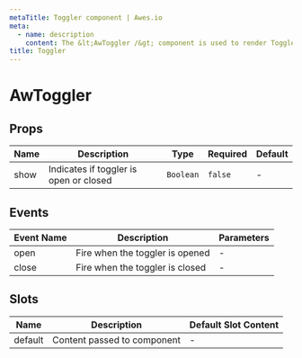 ```yaml
---
metaTitle: Toggler сomponent | Awes.io
meta:
  - name: description
    content: The &lt;AwToggler /&gt; component is used to render Toggler - UI Vue component for Awes.io.
title: Toggler
---
```


# AwToggler

## Props

<!-- @vuese:AwToggler:props:start -->
|Name|Description|Type|Required|Default|
|---|---|---|---|---|
|show|Indicates if toggler is open or closed|`Boolean`|`false`|-|

<!-- @vuese:AwToggler:props:end -->


## Events

<!-- @vuese:AwToggler:events:start -->
|Event Name|Description|Parameters|
|---|---|---|
|open|Fire when the toggler is opened|-|
|close|Fire when the toggler is closed|-|

<!-- @vuese:AwToggler:events:end -->


## Slots

<!-- @vuese:AwToggler:slots:start -->
|Name|Description|Default Slot Content|
|---|---|---|
|default|Content passed to component|-|

<!-- @vuese:AwToggler:slots:end -->


